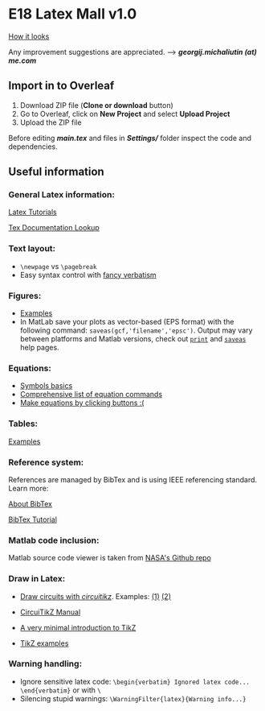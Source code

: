 # E18 Latex Mall v1.0
[How it looks](Preview.pdf)


Any improvement suggestions are appreciated. –> ***georgij.michaliutin (at) me.com***

## Import in to Overleaf
1. Download ZIP file (**Clone or download** button)
1. Go to Overleaf, click on **New Project** and select **Upload Project**
1. Upload the ZIP file



Before editing ***main.tex*** and files in ***Settings/*** folder inspect the code and dependencies.

## Useful information

### General Latex information:
[Latex Tutorials](https://www.latex-tutorial.com)

[Tex Documentation Lookup](http://texdoc.net)


### Text layout:
* `\newpage` vs `\pagebreak`
* Easy syntax control with [fancy verbatism](http://texdoc.net/texmf-dist/doc/latex/fancyvrb/fancyvrb.pdf)

### Figures:
* [Examples](https://nasa.github.io/nasa-latex-docs/build/html/examples/figures.html)
* In MatLab save your plots as vector-based (EPS format) with the following command:
`saveas(gcf,'filename','epsc')`. Output may vary between platforms and Matlab versions, check out [`print`](https://www.mathworks.com/help/matlab/ref/print.html) and [`saveas`](https://www.mathworks.com/help/matlab/ref/saveas.html) help pages.

### Equations:
* [Symbols basics](https://kogler.wordpress.com/2008/03/21/latex-use-of-math-symbols-formulas-and-equations/)
* [Comprehensive list of equation commands](https://en.wikipedia.org/wiki/Help:Displaying_a_formula)
* [Make equations by clicking buttons :(](https://www.codecogs.com/latex/eqneditor.php)

### Tables:
[Examples](https://www.latex-tutorial.com/tutorials/tables/)


### Reference system:
References are managed by BibTex and is using IEEE referencing standard. Learn more:

[About BibTex](https://en.wikipedia.org/wiki/BibTeX)

[BibTex Tutorial](https://www.latex-tutorial.com/tutorials/bibtex/)

### Matlab code inclusion:
Matlab source code viewer is taken from [NASA's Github repo](https://github.com/nasa/nasa-latex-docs/blob/master/support/packages/mcode/mcode.sty)

### Draw in Latex:
* [Draw circuits with *circuitikz*](https://www.overleaf.com/learn/latex/LaTeX_Graphics_using_TikZ:_A_Tutorial_for_Beginners_(Part_4)—Circuit_Diagrams_Using_Circuitikz). 
Examples: 
[(1)](https://www.latex-tutorial.com/tutorials/circuitikz/)
[(2)](https://www.latex-tutorial.com/tutorials/more-circuitikz/)

* [CircuiTikZ Manual](http://texdoc.net/texmf-dist/doc/latex/circuitikz/circuitikzmanual.pdf)
* [A very minimal introduction to TikZ](https://cremeronline.com/LaTeX/minimaltikz.pdf)
* [TikZ examples](http://www.texample.net/tikz/examples/)

### Warning handling:
* Ignore sensitive latex code: `\begin{verbatim} Ignored latex code... \end{verbatim}` or with `\`
* Silencing stupid warnings: `\WarningFilter{latex}{Warning info...}`

